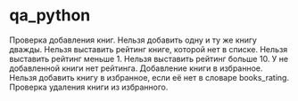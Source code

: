 # qa_python
Проверка добавления книг.
Нельзя добавить одну и ту же книгу дважды.
Нельзя выставить рейтинг книге, которой нет в списке.
Нельзя выставить рейтинг меньше 1.
Нельзя выставить рейтинг больше 10.
У не добавленной книги нет рейтинга.
Добавление книги в избранное.
Нельзя добавить книгу в избранное, если её нет в словаре books_rating.
Проверка удаления книги из избранного.
